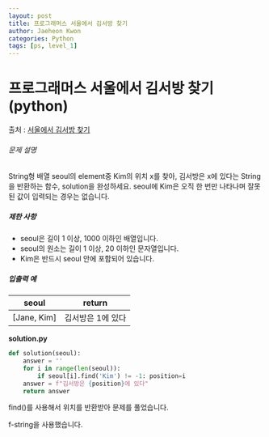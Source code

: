 ```yaml
---
layout: post
title: 프로그래머스 서울에서 김서방 찾기
author: Jaeheon Kwon
categories: Python
tags: [ps, level_1]
---
```




# 프로그래머스 서울에서 김서방 찾기(python)

출처 : [서울에서 김서방 찾기]( https://programmers.co.kr/learn/courses/30/lessons/12919 )

###### 문제 설명

String형 배열 seoul의 element중 Kim의 위치 x를 찾아, 김서방은 x에 있다는 String을 반환하는 함수, solution을 완성하세요. seoul에 Kim은 오직 한 번만 나타나며 잘못된 값이 입력되는 경우는 없습니다.

##### 제한 사항

- seoul은 길이 1 이상, 1000 이하인 배열입니다.
- seoul의 원소는 길이 1 이상, 20 이하인 문자열입니다.
- Kim은 반드시 seoul 안에 포함되어 있습니다.

##### 입출력 예

| seoul       | return            |
| ----------- | ----------------- |
| [Jane, Kim] | 김서방은 1에 있다 |

**solution.py**

```python
def solution(seoul):
    answer = ''
    for i in range(len(seoul)):
        if seoul[i].find('Kim') != -1: position=i
    answer = f"김서방은 {position}에 있다"
    return answer
```

find()를 사용해서 위치를 반환받아 문제를 풀었습니다.

f-string을 사용했습니다.

